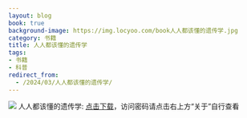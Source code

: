 ```yaml
---
layout: blog
book: true
background-image: https://img.locyoo.com/book人人都该懂的遗传学.jpg
category: 书籍
title: 人人都该懂的遗传学
tags:
- 书籍
- 科普
redirect_from:
  - /2024/03/人人都该懂的遗传学/
---
```

![](https://img.locyoo.com/book人人都该懂的遗传学.jpg)
人人都该懂的遗传学: <a name = "ref1" href="https://url18.ctfile.com/f/50983618-1439915863-c2d105?p=3619">点击下载</a>，访问密码请点击右上方“关于”自行查看